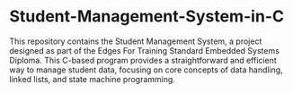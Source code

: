 # Student-Management-System-in-C
This repository contains the Student Management System, a project designed as part of the Edges For Training Standard Embedded Systems Diploma. This C-based program provides a straightforward and efficient way to manage student data, focusing on core concepts of data handling, linked lists, and state machine programming.
